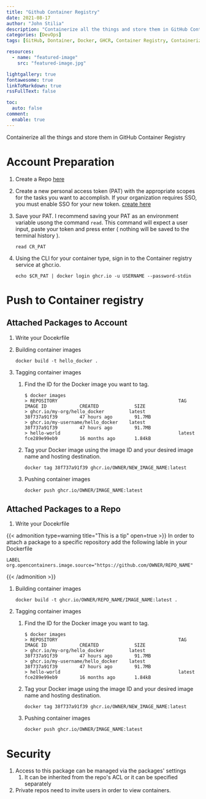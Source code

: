 ```yaml
---
title: "Github Container Registry"
date: 2021-08-17
author: "John Stilia"
description: "Containerize all the things and store them in GitHub Container Registry"
categories: [DevOps]
tags: [GitHub, Dontainer, Docker, GHCR, Container Registry, Containerize]

resources:
  - name: "featured-image"
    src: "featured-image.jpg"

lightgallery: true
fontawesome: true
linkToMarkdown: true
rssFullText: false

toc:
  auto: false
comment:
  enable: true
---
```


Containerize all the things and store them in GitHub Container Registry

<!--more-->

# Account Preparation

1. Create a Repo [here](https://github.com/new)
1. Create a new personal access token (PAT) with the appropriate scopes for the tasks you want to accomplish. If your organization requires SSO, you must enable SSO for your new token. [create here](https://github.com/settings/tokens/new?scopes=write:packages,delete:packages)

1. Save your PAT. I recommend saving your PAT as an environment variable usong the command `read`. This command will expect a user input, paste your token and press enter ( nothing will be saved to the terminal history ).

   ```shell
   read CR_PAT
   ```

1. Using the CLI for your container type, sign in to the Container registry service at ghcr.io.

   ```shell
   echo $CR_PAT | docker login ghcr.io -u USERNAME --password-stdin
   ```

# Push to Container registry

## Attached Packages to Account

1. Write your Docekrfile
2. Building container images<br>

   ```shell
   docker build -t hello_docker .
   ```

3. Tagging container images

   1. Find the ID for the Docker image you want to tag.

      ```shell
      $ docker images
      > REPOSITORY                                            TAG                 IMAGE ID            CREATED             SIZE
      > ghcr.io/my-org/hello_docker         latest              38f737a91f39        47 hours ago        91.7MB
      > ghcr.io/my-username/hello_docker    latest              38f737a91f39        47 hours ago        91.7MB
      > hello-world                                           latest              fce289e99eb9        16 months ago       1.84kB
      ```

   2. Tag your Docker image using the image ID and your desired image name and hosting destination.

      ```shell
      docker tag 38f737a91f39 ghcr.io/OWNER/NEW_IMAGE_NAME:latest
      ```

   3. Pushing container images

      ```shell
      docker push ghcr.io/OWNER/IMAGE_NAME:latest
      ```

## Attached Packages to a Repo

1. Write your Docekrfile

{{< admonition type=warning title="This is a tip" open=true >}}
In order to attach a package to a specific repository add the following lable in your Dockerfile

`LABEL org.opencontainers.image.source="https://github.com/OWNER/REPO_NAME"`

{{< /admonition >}}

1. Building container images

   ```shell
   docker build -t ghcr.io/OWNER/REPO_NAME/IMAGE_NAME:latest .
   ```

1. Tagging container images

   1. Find the ID for the Docker image you want to tag.

      ```shell
      $ docker images
      > REPOSITORY                                            TAG                 IMAGE ID            CREATED             SIZE
      > ghcr.io/my-org/hello_docker         latest              38f737a91f39        47 hours ago        91.7MB
      > ghcr.io/my-username/hello_docker    latest              38f737a91f39        47 hours ago        91.7MB
      > hello-world                                           latest              fce289e99eb9        16 months ago       1.84kB
      ```

   2. Tag your Docker image using the image ID and your desired image name and hosting destination.

      ```shell
      docker tag 38f737a91f39 ghcr.io/OWNER/NEW_IMAGE_NAME:latest
      ```

   3. Pushing container images

      ```shell
      docker push ghcr.io/OWNER/IMAGE_NAME:latest
      ```

# Security

1. Access to this package can be managed via the packages' settings
   1. It can be inherited from the repo's ACL or it can be specified separately
1. Private repos need to invite users in order to view containers.
